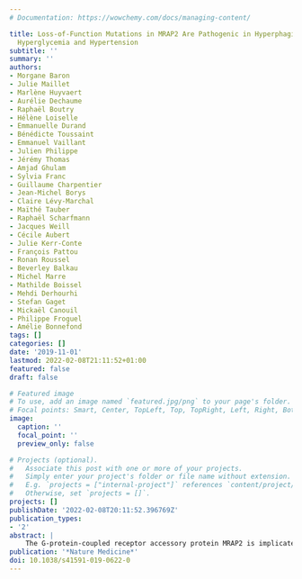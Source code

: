 ```yaml
---
# Documentation: https://wowchemy.com/docs/managing-content/

title: Loss-of-Function Mutations in MRAP2 Are Pathogenic in Hyperphagic Obesity with
  Hyperglycemia and Hypertension
subtitle: ''
summary: ''
authors:
- Morgane Baron
- Julie Maillet
- Marlène Huyvaert
- Aurélie Dechaume
- Raphaël Boutry
- Hélène Loiselle
- Emmanuelle Durand
- Bénédicte Toussaint
- Emmanuel Vaillant
- Julien Philippe
- Jérémy Thomas
- Amjad Ghulam
- Sylvia Franc
- Guillaume Charpentier
- Jean-Michel Borys
- Claire Lévy-Marchal
- Maïthé Tauber
- Raphaël Scharfmann
- Jacques Weill
- Cécile Aubert
- Julie Kerr-Conte
- François Pattou
- Ronan Roussel
- Beverley Balkau
- Michel Marre
- Mathilde Boissel
- Mehdi Derhourhi
- Stefan Gaget
- Mickaël Canouil
- Philippe Froguel
- Amélie Bonnefond
tags: []
categories: []
date: '2019-11-01'
lastmod: 2022-02-08T21:11:52+01:00
featured: false
draft: false

# Featured image
# To use, add an image named `featured.jpg/png` to your page's folder.
# Focal points: Smart, Center, TopLeft, Top, TopRight, Left, Right, BottomLeft, Bottom, BottomRight.
image:
  caption: ''
  focal_point: ''
  preview_only: false

# Projects (optional).
#   Associate this post with one or more of your projects.
#   Simply enter your project's folder or file name without extension.
#   E.g. `projects = ["internal-project"]` references `content/project/deep-learning/index.md`.
#   Otherwise, set `projects = []`.
projects: []
publishDate: '2022-02-08T20:11:52.396769Z'
publication_types:
- '2'
abstract: |
    The G-protein-coupled receptor accessory protein MRAP2 is implicated in energy control in rodents, notably via the melanocortin-4 receptor1. Although some MRAP2 mutations have been described in people with obesity1,2,3, their functional consequences on adiposity remain elusive. Using large-scale sequencing of MRAP2 in 9,418 people, we identified 23 rare heterozygous variants associated with increased obesity risk in both adults and children. Functional assessment of each variant shows that loss-of-function MRAP2 variants are pathogenic for monogenic hyperphagic obesity, hyperglycemia and hypertension. This contrasts with other monogenic forms of obesity characterized by excessive hunger, including melanocortin-4 receptor deficiency, that present with low blood pressure and normal glucose tolerance4. The pleiotropic metabolic effect of loss-of-function mutations in MRAP2 might be due to the failure of different MRAP2-regulated G-protein-coupled receptors in various tissues including pancreatic islets.
publication: '*Nature Medicine*'
doi: 10.1038/s41591-019-0622-0
---
```

